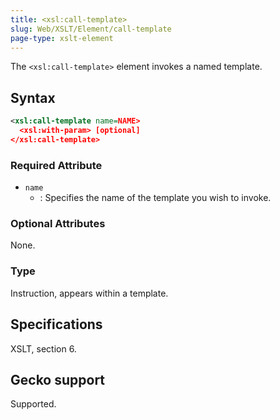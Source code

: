 ```yaml
---
title: <xsl:call-template>
slug: Web/XSLT/Element/call-template
page-type: xslt-element
---
```




The `<xsl:call-template>` element invokes a named template.

## Syntax

```xml
<xsl:call-template name=NAME>
  <xsl:with-param> [optional]
</xsl:call-template>
```

### Required Attribute

- `name`
  - : Specifies the name of the template you wish to invoke.

### Optional Attributes

None.

### Type

Instruction, appears within a template.

## Specifications

XSLT, section 6.

## Gecko support

Supported.
